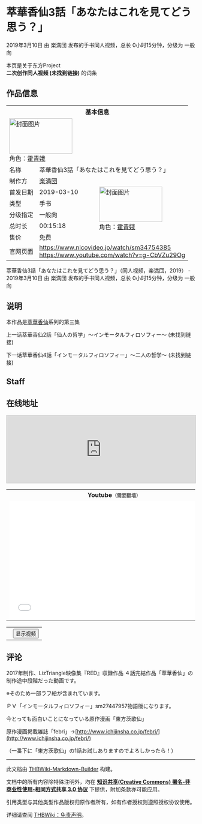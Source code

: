 # 萃華香仙3話「あなたはこれを見てどう思う？」

<!-- source html: G:\repos\THBWiki-Markdown-Builder\THBWikiMarkdown\Temp\main\9\97\ns0%3A%E8%90%83%E8%8F%AF%E9%A6%99%E4%BB%993%E8%A9%B1%E3%80%8C%E3%81%82%E3%81%AA%E3%81%9F%E3%81%AF%E3%81%93%E3%82%8C%E3%82%92%E8%A6%8B%E3%81%A6%E3%81%A9%E3%81%86%E6%80%9D%E3%81%86%EF%BC%9F%E3%80%8D.html -->

2019年3月10日 由 楽満団  发布的手书同人视频，总长 0小时15分钟，分级为 一般向

本页是关于东方Project  
 **二次创作同人视频 (未找到链接)** 的词条
## 作品信息

<table><tbody><tr><th colspan="3">基本信息</th></tr><tr><td class="cover-artwork-mobile" colspan="2"><a href="./文件-萃華香仙3話「あなたはこれを見てどう思う？」封面.jpg.md" class="image" title="封面图片"><img alt="封面图片" src="https://upload.thwiki.cc/thumb/d/de/%E8%90%83%E8%8F%AF%E9%A6%99%E4%BB%993%E8%A9%B1%E3%80%8C%E3%81%82%E3%81%AA%E3%81%9F%E3%81%AF%E3%81%93%E3%82%8C%E3%82%92%E8%A6%8B%E3%81%A6%E3%81%A9%E3%81%86%E6%80%9D%E3%81%86%EF%BC%9F%E3%80%8D%E5%B0%81%E9%9D%A2.jpg/168px-%E8%90%83%E8%8F%AF%E9%A6%99%E4%BB%993%E8%A9%B1%E3%80%8C%E3%81%82%E3%81%AA%E3%81%9F%E3%81%AF%E3%81%93%E3%82%8C%E3%82%92%E8%A6%8B%E3%81%A6%E3%81%A9%E3%81%86%E6%80%9D%E3%81%86%EF%BC%9F%E3%80%8D%E5%B0%81%E9%9D%A2.jpg" decoding="async" loading="lazy" width="168" height="94" srcset="https://upload.thwiki.cc/thumb/d/de/%E8%90%83%E8%8F%AF%E9%A6%99%E4%BB%993%E8%A9%B1%E3%80%8C%E3%81%82%E3%81%AA%E3%81%9F%E3%81%AF%E3%81%93%E3%82%8C%E3%82%92%E8%A6%8B%E3%81%A6%E3%81%A9%E3%81%86%E6%80%9D%E3%81%86%EF%BC%9F%E3%80%8D%E5%B0%81%E9%9D%A2.jpg/252px-%E8%90%83%E8%8F%AF%E9%A6%99%E4%BB%993%E8%A9%B1%E3%80%8C%E3%81%82%E3%81%AA%E3%81%9F%E3%81%AF%E3%81%93%E3%82%8C%E3%82%92%E8%A6%8B%E3%81%A6%E3%81%A9%E3%81%86%E6%80%9D%E3%81%86%EF%BC%9F%E3%80%8D%E5%B0%81%E9%9D%A2.jpg 1.5x, https://upload.thwiki.cc/d/de/%E8%90%83%E8%8F%AF%E9%A6%99%E4%BB%993%E8%A9%B1%E3%80%8C%E3%81%82%E3%81%AA%E3%81%9F%E3%81%AF%E3%81%93%E3%82%8C%E3%82%92%E8%A6%8B%E3%81%A6%E3%81%A9%E3%81%86%E6%80%9D%E3%81%86%EF%BC%9F%E3%80%8D%E5%B0%81%E9%9D%A2.jpg 2x" data-file-width="336" data-file-height="188"></a><div class="cover-char">角色：<a href="./霍青娥.md" title="霍青娥">霍青娥</a></div></td>
</tr><tr><td class="label">名称</td><td colspan="2"> 萃華香仙3話「あなたはこれを見てどう思う？」 </td></tr><tr><td class="label">制作方</td><td><a href="./楽満団.md" title="楽満団">楽満団</a></td><td class="cover-artwork" rowspan="6" style="min-width:168px;"><a href="./文件-萃華香仙3話「あなたはこれを見てどう思う？」封面.jpg.md" class="image" title="封面图片"><img alt="封面图片" src="https://upload.thwiki.cc/thumb/d/de/%E8%90%83%E8%8F%AF%E9%A6%99%E4%BB%993%E8%A9%B1%E3%80%8C%E3%81%82%E3%81%AA%E3%81%9F%E3%81%AF%E3%81%93%E3%82%8C%E3%82%92%E8%A6%8B%E3%81%A6%E3%81%A9%E3%81%86%E6%80%9D%E3%81%86%EF%BC%9F%E3%80%8D%E5%B0%81%E9%9D%A2.jpg/168px-%E8%90%83%E8%8F%AF%E9%A6%99%E4%BB%993%E8%A9%B1%E3%80%8C%E3%81%82%E3%81%AA%E3%81%9F%E3%81%AF%E3%81%93%E3%82%8C%E3%82%92%E8%A6%8B%E3%81%A6%E3%81%A9%E3%81%86%E6%80%9D%E3%81%86%EF%BC%9F%E3%80%8D%E5%B0%81%E9%9D%A2.jpg" decoding="async" loading="lazy" width="168" height="94" srcset="https://upload.thwiki.cc/thumb/d/de/%E8%90%83%E8%8F%AF%E9%A6%99%E4%BB%993%E8%A9%B1%E3%80%8C%E3%81%82%E3%81%AA%E3%81%9F%E3%81%AF%E3%81%93%E3%82%8C%E3%82%92%E8%A6%8B%E3%81%A6%E3%81%A9%E3%81%86%E6%80%9D%E3%81%86%EF%BC%9F%E3%80%8D%E5%B0%81%E9%9D%A2.jpg/252px-%E8%90%83%E8%8F%AF%E9%A6%99%E4%BB%993%E8%A9%B1%E3%80%8C%E3%81%82%E3%81%AA%E3%81%9F%E3%81%AF%E3%81%93%E3%82%8C%E3%82%92%E8%A6%8B%E3%81%A6%E3%81%A9%E3%81%86%E6%80%9D%E3%81%86%EF%BC%9F%E3%80%8D%E5%B0%81%E9%9D%A2.jpg 1.5x, https://upload.thwiki.cc/d/de/%E8%90%83%E8%8F%AF%E9%A6%99%E4%BB%993%E8%A9%B1%E3%80%8C%E3%81%82%E3%81%AA%E3%81%9F%E3%81%AF%E3%81%93%E3%82%8C%E3%82%92%E8%A6%8B%E3%81%A6%E3%81%A9%E3%81%86%E6%80%9D%E3%81%86%EF%BC%9F%E3%80%8D%E5%B0%81%E9%9D%A2.jpg 2x" data-file-width="336" data-file-height="188"></a><div class="cover-char">角色：<a href="./霍青娥.md" title="霍青娥">霍青娥</a></div></td>
</tr><tr><td class="label">首发日期</td><td>2019-03-10</td></tr><tr><td class="label">类型</td><td>手书</td></tr><tr><td class="label">分级指定</td><td>一般向</td></tr><tr><td class="label">总时长</td><td>00:15:18</td></tr><tr><td class="label">售价</td><td>免费</td></tr>
<tr><td class="label">官网页面</td><td colspan="2"><a rel="nofollow" class="external free" href="https://www.nicovideo.jp/watch/sm34754385">https://www.nicovideo.jp/watch/sm34754385</a><br><a rel="nofollow" class="external free" href="https://www.youtube.com/watch?v=g-CbVZu29Og">https://www.youtube.com/watch?v=g-CbVZu29Og</a></td></tr></tbody></table>

萃華香仙3話「あなたはこれを見てどう思う？」（同人视频，楽満団，2019） - 2019年3月10日 由 楽満団  发布的手书同人视频，总长 0小时15分钟，分级为 一般向
## 说明
  
本作品是[萃華香仙](./萃華香仙.md)系列的第三集  

上一话萃華香仙2話「仙人の哲学」～インモータルフィロソフィー～ (未找到链接)  

下一话萃華香仙4話「インモータルフィロソフィー」～二人の哲学～ (未找到链接)
  

## Staff
## 在线地址
  
<iframe width="100%" height="180" src="https://ext.nicovideo.jp/thumb/sm34754385" scrolling="no" style="border:solid 1px #CCC;" frameborder="0"><a href="http://www.nicovideo.jp/watch/sm34754385">,</a></iframe>

  


<table>

<tbody><tr>
<th>Youtube<span style="font-family: sans-serif; cursor: default; color:#555; font-size: 0.8em; bottom: 0.1em; font-weight: bold;" title="连接到需要翻墙网页">（需要翻墙）</span>
</th></tr>
<tr>
<td><iframe width="560" height="315" src="//www.youtube-nocookie.com/embed/g-CbVZu29Og?" frameborder="0" allowfullscreen=""></iframe>
</td></tr></tbody></table>


  


  

<table>
<tr><th style="text-align: center;"><a class="bilibili-title external text" target="_blank" rel="nofollow" style="margin: 0 0.4em 0 0.2em;"></a><input type="button" class="bilibili-toggle" value="显示视频" style="float: right;"></th></tr>
<tr class="bilibili-video" style="display: none;"><td></td></tr>
</table>





## 评论

  
2017年制作、LizTriangle映像集『RED』収録作品 ４話完結作品「萃華香仙」の制作途中段階だった動画です。  

※そのため一部ラフ絵が含まれています。  

  

ＰＶ「インモータルフィロソフィー」sm27447957物語版になります。  

  

今とっても面白いことになっている原作漫画「東方茨歌仙」  

原作漫画掲載雑誌「febri」→[http://www.ichijinsha.co.jp/febri/](http://www.ichijinsha.co.jp/febri/)  

（一番下に「東方茨歌仙」の1話お試しありますのでよろしかったら！）
  







---

此文档由 [THBWiki-Markdown-Builder](https://github.com/Delsin-Yu/THBWiki-Markdown-Builder) 构建。

文档中的所有内容除特殊注明外，均在 [**知识共享(Creative Commons) 署名-非商业性使用-相同方式共享 3.0 协议**](https://creativecommons.org/licenses/by-sa/3.0/deed.zh-hans) 下提供，附加条款亦可能应用。

引用类型与其他类型作品版权归原作者所有，如有作者授权则遵照授权协议使用。

详细请查阅 [THBWiki：免责声明](https://thbwiki.cc/THBWiki:%E5%85%8D%E8%B4%A3%E5%A3%B0%E6%98%8E)。

